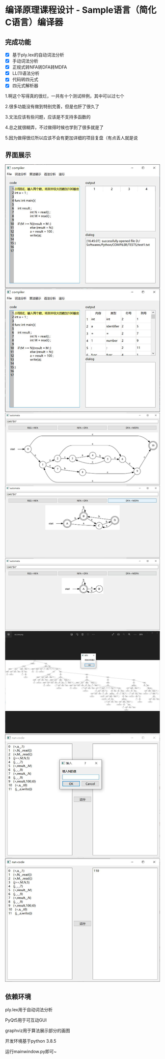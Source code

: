 # 编译原理课程设计 - Sample语言（简化C语言）编译器

## 完成功能

* [X] 基于ply.lex的自动词法分析
* [X] 手动词法分析
* [X] 正规式转NFA转DFA转MDFA
* [X] LL(1)语法分析
* [X] 代码转四元式
* [X] 四元式解析器

1.啊这个写得真的很烂，一共有十个测试样例，其中可以过七个

2.很多功能没有做到特别完善，但是也肝了很久了

3.文法应该有些问题，应该是不支持多函数的

4.总之就很糊弄，不过做得时候也学到了很多就是了

5.因为做得很烂所以应该不会有更加详细的项目复盘（有点丢人就是说

## 界面展示

![](img/1.jpg)
![](img/2.jpg)
![](img/3.jpg)
![](img/4.jpg)
![](img/5.jpg)
![](img/6.jpg)
![](img/7.jpg)
![](img/8.jpg)

## 依赖环境
ply.lex用于自动词法分析

PyQt5用于可互动GUI

graphviz用于算法展示部分的画图

开发环境基于python 3.8.5

运行mainwindow.py即可~